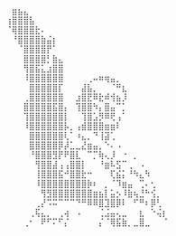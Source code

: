 ⠀⣶⣦⣄⠀⠀⠀⠀⠀⠀⠀⠀⠀⠀⠀⠀⠀⠀⠀⠀⠀⠀⠀⠀⠀⠀⠀⠀
⢰⣿⣿⣿⣧⠀⠀⠀⠀⠀⠀⠀⠀⠀⠀⠀⠀⠀⠀⠀⠀⠀⠀⠀⠀⠀⠀⠀
⠈⢿⣿⣿⣿⣗⠄⠀⠀⠀⠀⠀⠀⠀⠀⠀⠀⠀⠀⠀⠀⠀⠀⠀⠀⠀⠀⠀
⠀⠘⣿⣿⣿⣿⣷⣬⡆⠀⠀⠀⠀⠀⠀⠀⠀⠀⠀⠀⠀⠀⠀⠀⠀⠀⠀⠀
⠀⠀⠈⣿⣿⣿⣿⡟⠁⠀⠀⠀⠀⠀⠀⠀⠀⠀⠀⠀⠀⠀⠀⠀⠀⠀⠀⠀
⠀⠀⠀⣿⣿⣿⣿⡃⣷⣄⠀⠀⠀⠀⠀⠀⠀⠀⠀⠀⠀⠀⠀⠀⠀⠀⠀⠀
⠀⠀⠀⢻⣿⣯⣅⣰⣿⣿⠀⠀⠀⠀⠀⠀⠀⠀⠀⠀⠀⠀⠀⠀⠀⠀⠀⠀
⠀⠀⠀⠸⣿⣿⣿⣿⣿⣿⠀⠀⠀⠀⢀⠤⠶⢶⣤⡀⠀⠀⠀⠀⠀⠀⠀⠀
⠀⠀⠀⠀⣿⣿⣿⣿⣿⡏⠀⠀⠀⣼⣧⡀⠀⠀⠈⠛⣆⠀⠀⠀⠀⠀⠀⠀
⠀⠀⠀⢀⣿⣿⣿⣿⣿⣿⠀⠀⣰⣿⣟⠿⣗⠾⢺⣦⡸⠀⠀⠀⠀⠀⠀⠀
⠀⠀⠀⣿⣿⣿⣿⣿⣯⣿⡄⠀⢹⣿⣿⠳⡄⣿⣤⠉⡁⠀⠀⠀⠀⠀⠀⠀
⠀⠀⠀⢹⣿⣿⣿⣿⣿⣿⡇⠀⠀⢹⣿⣡⡻⠿⢟⢠⠁⠀⠀⠀⠀⠀⠀⠀
⠀⠀⠀⠸⣿⣿⣿⣿⣿⣿⡧⡀⢠⣾⣿⣿⣿⣶⣶⠇⠀⠀⠀⠀⠀⠀⠀⠀
⠀⠀⠀⠀⣿⣿⣿⣿⣿⣿⢇⠁⠰⣄⡀⠙⢸⣽⢁⠀⠀⠀⠀⠀⠀⠀⠀⠀
⠀⠀⠀⠀⣿⣿⣿⣿⣿⡿⡼⣁⣀⣜⣶⣤⡀⠑⠄⠠⠀⠀⠀⠀⠀⠀⠀⠀
⠀⠀⠀⠀⠘⣿⣿⣿⣻⡟⠟⣿⣇⠀⠉⡉⢷⢄⡸⠀⠐⠀⡀⠀⠀⠀⠀⠀
⠀⠀⠀⠀⠀⢻⣿⣿⣼⢠⢠⣿⣿⡇⠀⠀⠘⣶⠧⣫⠉⢀⠀⠠⠀⠀⠀⠀
⠀⠀⠀⠀⠀⢸⣿⣿⣿⣯⠚⣿⣿⣗⠒⠀⠀⠀⢏⣮⡅⠘⠳⣄⠳⠀⠀⠀
⠀⠀⠀⠀⠀⠸⣿⣿⣿⣿⣿⣿⣿⣿⡷⠆⠀⡀⠈⠹⣶⣤⠀⢉⠄⢂⠀⠀
⠀⠀⠀⠀⠀⠀⢻⣻⣿⣿⣿⣿⣿⣿⣿⣶⣦⡇⣥⡢⠸⣷⢦⣘⠓⢪⡀⠀
⠀⠀⠀⠀⠀⢀⡜⠩⠭⠉⠉⠉⠙⠛⠿⠿⣿⣹⣿⡿⠇⠀⠋⠛⠆⡿⢃⠀
⠀⠀⠀⠀⢀⢯⣄⡀⠀⢀⢴⠀⠠⠀⠀⠀⢈⣨⣤⢄⣀⠀⠀⣆⠀⠑⢬⡆
⠀⠀⠀⢀⠂⠀⠟⠋⠍⠋⡌⠀⠀⠀⠀⠀⡌⠈⢿⣯⣷⡀⣀⣿⣀⠀⠀⠈
